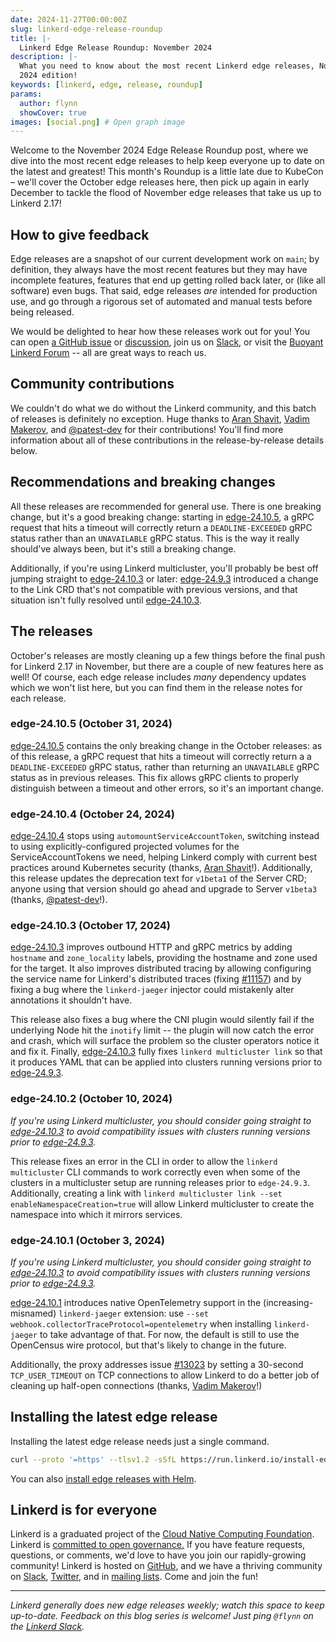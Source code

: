 ```yaml
---
date: 2024-11-27T00:00:00Z
slug: linkerd-edge-release-roundup
title: |-
  Linkerd Edge Release Roundup: November 2024
description: |-
  What you need to know about the most recent Linkerd edge releases, November
  2024 edition!
keywords: [linkerd, edge, release, roundup]
params:
  author: flynn
  showCover: true
images: [social.png] # Open graph image
---
```


Welcome to the November 2024 Edge Release Roundup post, where we dive into the
most recent edge releases to help keep everyone up to date on the latest and
greatest! This month's Roundup is a little late due to KubeCon – we'll cover
the October edge releases here, then pick up again in early December to tackle
the flood of November edge releases that take us up to Linkerd 2.17!

## How to give feedback

Edge releases are a snapshot of our current development work on `main`; by
definition, they always have the most recent features but they may have
incomplete features, features that end up getting rolled back later, or (like
all software) even bugs. That said, edge releases _are_ intended for production
use, and go through a rigorous set of automated and manual tests before being
released.

We would be delighted to hear how these releases work out for you! You can open
[a GitHub issue](https://github.com/linkerd/linkerd2/issues/) or
[discussion](https://github.com/linkerd/linkerd2/discussions/), join us on
[Slack](https://slack.linkerd.io), or visit the
[Buoyant Linkerd Forum](https://linkerd.buoyant.io) -- all are great ways to
reach us.

## Community contributions

We couldn't do what we do without the Linkerd community, and this batch of
releases is definitely no exception. Huge thanks to [Aran Shavit], [Vadim
Makerov], and [@patest-dev] for their contributions! You'll find more
information about all of these contributions in the release-by-release details
below.

[Aran Shavit]: https://github.com/Aransh
[Vadim Makerov]: https://github.com/UsingCoding
[@patest-dev]: https://github.com/patest-dev

## Recommendations and breaking changes

All these releases are recommended for general use. There is one breaking
change, but it's a good breaking change: starting in [edge-24.10.5], a gRPC
request that hits a timeout will correctly return a `DEADLINE-EXCEEDED` gRPC
status rather than an `UNAVAILABLE` gRPC status. This is the way it really
should've always been, but it's still a breaking change.

Additionally, if you're using Linkerd multicluster, you'll probably be best
off jumping straight to [edge-24.10.3] or later: [edge-24.9.3] introduced a
change to the Link CRD that's not compatible with previous versions, and that
situation isn't fully resolved until [edge-24.10.3].

[edge-24.9.3]: https://github.com/linkerd/linkerd2/releases/tag/edge-24.9.3
[edge-24.10.1]: https://github.com/linkerd/linkerd2/releases/tag/edge-24.10.1
[edge-24.10.2]: https://github.com/linkerd/linkerd2/releases/tag/edge-24.10.2
[edge-24.10.3]: https://github.com/linkerd/linkerd2/releases/tag/edge-24.10.3
[edge-24.10.4]: https://github.com/linkerd/linkerd2/releases/tag/edge-24.10.4
[edge-24.10.5]: https://github.com/linkerd/linkerd2/releases/tag/edge-24.10.5

## The releases

October's releases are mostly cleaning up a few things before the final push
for Linkerd 2.17 in November, but there are a couple of new features here as
well! Of course, each edge release includes _many_ dependency updates which we
won't list here, but you can find them in the release notes for each release.

### edge-24.10.5 (October 31, 2024)

[edge-24.10.5] contains the only breaking change in the October releases: as
of this release, a gRPC request that hits a timeout will correctly return a a
`DEADLINE-EXCEEDED` gRPC status, rather than returning an `UNAVAILABLE` gRPC
status as in previous releases. This fix allows gRPC clients to properly
distinguish between a timeout and other errors, so it's an important change.

### edge-24.10.4 (October 24, 2024)

[edge-24.10.4] stops using `automountServiceAccountToken`, switching instead
to using explicitly-configured projected volumes for the ServiceAccountTokens
we need, helping Linkerd comply with current best practices around Kubernetes
security (thanks, [Aran Shavit]!). Additionally, this release updates the
deprecation text for `v1beta1` of the Server CRD; anyone using that version
should go ahead and upgrade to Server `v1beta3` (thanks, [@patest-dev]!).

### edge-24.10.3 (October 17, 2024)

[edge-24.10.3] improves outbound HTTP and gRPC metrics by adding `hostname`
and `zone_locality` labels, providing the hostname and zone used for the
target. It also improves distributed tracing by allowing configuring the
service name for Linkerd's distributed traces (fixing [#11157]) and by fixing
a bug where the `linkerd-jaeger` injector could mistakenly alter annotations
it shouldn't have.

This release also fixes a bug where the CNI plugin would silently fail if the
underlying Node hit the `inotify` limit -- the plugin will now catch the error
and crash, which will surface the problem so the cluster operators notice it
and fix it. Finally, [edge-24.10.3] fully fixes `linkerd multicluster link` so
that it produces YAML that can be applied into clusters running versions prior
to [edge-24.9.3].

[#11157]: https://github.com/linkerd/linkerd2/issues/11157

### edge-24.10.2 (October 10, 2024)

_If you're using Linkerd multicluster, you should consider going straight to
[edge-24.10.3] to avoid compatibility issues with clusters running versions
prior to [edge-24.9.3]._

This release fixes an error in the CLI in order to allow the `linkerd
multicluster` CLI commands to work correctly even when some of the clusters in
a multicluster setup are running releases prior to `edge-24.9.3`.
Additionally, creating a link with `linkerd multicluster link --set
enableNamespaceCreation=true` will allow Linkerd multicluster to create the
namespace into which it mirrors services.

### edge-24.10.1 (October 3, 2024)

_If you're using Linkerd multicluster, you should consider going straight to
[edge-24.10.3] to avoid compatibility issues with clusters running versions
prior to [edge-24.9.3]._

[edge-24.10.1] introduces native OpenTelemetry support in the
(increasing-misnamed) `linkerd-jaeger` extension: use `--set
webhook.collectorTraceProtocol=opentelemetry` when installing `linkerd-jaeger`
to take advantage of that. For now, the default is still to use the OpenCensus
wire protocol, but that's likely to change in the future.

Additionally, the proxy addresses issue [#13023] by setting a 30-second
`TCP_USER_TIMEOUT` on TCP connections to allow Linkerd to do a better job of
cleaning up half-open connections (thanks, [Vadim Makerov]!)

[#13023]: https://github.com/linkerd/linkerd2/issues/13023

## Installing the latest edge release

Installing the latest edge release needs just a single command.

```bash
curl --proto '=https' --tlsv1.2 -sSfL https://run.linkerd.io/install-edge | sh
```

You can also
[install edge releases with Helm](https://linkerd.io/2/tasks/install-helm/).

## Linkerd is for everyone

Linkerd is a graduated project of the
[Cloud Native Computing Foundation](https://cncf.io/). Linkerd is
[committed to open governance.](/2019/10/03/linkerds-commitment-to-open-governance/)
If you have feature requests, questions, or comments, we'd love to have you join
our rapidly-growing community! Linkerd is hosted on
[GitHub](https://github.com/linkerd/), and we have a thriving community on
[Slack](https://slack.linkerd.io/), [Twitter](https://twitter.com/linkerd), and
in [mailing lists](/community/get-involved/). Come and join the fun!

---

_Linkerd generally does new edge releases weekly; watch this space to keep
up-to-date. Feedback on this blog series is welcome! Just ping `@flynn` on the
[Linkerd Slack](https://slack.linkerd.io)._
